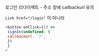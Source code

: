 로그인 리다이렉트 - 주소 창에 callbackurl 유의 


```Link href="/login"``` 이 아니라

```js
<button onClick={() =>
 signIn(undefined, {
 callbackUrl: '/',
 })
 }
>
```
